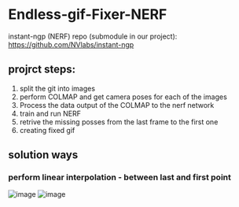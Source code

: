 # Endless-gif-Fixer-NERF

instant-ngp (NERF) repo (submodule in our project): https://github.com/NVlabs/instant-ngp

## projrct steps:
1. split the git into images
2. perform COLMAP and get camera poses for each of the images
3. Process the data output of the COLMAP to the nerf network
4. train and run NERF
5. retrive the missing posses from the last frame to the first one
6. creating fixed gif

## solution ways

### perform linear interpolation - between last and first point

![image](https://github.com/AlmogHadad/Endless-gif-Fixer-NERF/assets/77130590/076309ff-59bf-437d-9c9e-974320f50295)
![image](https://github.com/AlmogHadad/Endless-gif-Fixer-NERF/assets/77130590/ad4999ad-fd0e-46d3-9a59-e86509a87f1d)
